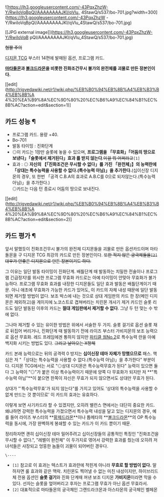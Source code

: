![https://lh3.googleusercontent.com/-43PqxZhzW-Y/RwiIoVqBpQI/AAAAAAAAJKI/qVlu_
4StawQ/s537/bo-701.jpg?width=300](https://lh3.googleusercontent.com/-43PqxZhzW
-Y/RwiIoVqBpQI/AAAAAAAAJKI/qVlu_4StawQ/s537/bo-701.jpg)

[[JPG external image]](https://lh3.googleusercontent.com/-43PqxZhzW-Y/RwiIoVqB
pQI/AAAAAAAAJKI/qVlu_4StawQ/s537/bo-701.jpg)

  
<del>혐짤 주의</del>

[디지몬 TCG](%EB%94%94%EC%A7%80%EB%AA%AC%20TCG.md) 부스터 14편에 발매된 옵션, 프로그램 카드.

**[마타돌몬](%EB%A7%88%ED%83%80%EB%8F%84%EB%A5%B4%EB%AA%AC.md)과 [볼크드라몬](%EB%B3%BC%ED%81%AC%EB%93%9C%EB%9D%BC%EB%AA%AC.md)을 비롯한 진화조건무시 불가의 완전체를 괴물로 만든 장본인이다.**

[[edit](http://rigvedawiki.net/r1/wiki.php/%EB%B0%94%EB%8B%A4%EB%B3%B4%EB%8B%A
4%20%EA%B9%8A%EC%9D%80%20%EC%B6%A9%EC%84%B1%EC%8B%AC?action=edit&section=1)]

## 카드 성능 ¶

  * 프로그램 카드. 용량 +40.
  * Bo-701
  * 발동 타이밍 : 진화단계
  * ◎이 카드는 1장만 슬롯에 놓을 수 있으며, **프로그램을 「무효화」「어둠의 땅으로 보낸다」「슬롯에서 제거된다」효과 를 받지 않는다**.<del>이걸 뭐 어쩌라고</del>`[1]`
  * 효과 : ◎ **자신의 【「진화조건은 무시할 수 없다」를 가진 「완전체」】의 능력란에 「상대는 특수능력을 사용할 수 없다.(특수능력 아님)」을 추가한다.**(십이신장 디지몬의 경우, 또 한번 「공격 C.B.A의 효과로 A.B.C를 0으로 되자않는다.(특수능력 아님)」을 추가한다.)  
◎카드는 다음 턴 종료시 어둠의 땅으로 보내진다.  

[[edit](http://rigvedawiki.net/r1/wiki.php/%EB%B0%94%EB%8B%A4%EB%B3%B4%EB%8B%A
4%20%EA%B9%8A%EC%9D%80%20%EC%B6%A9%EC%84%B1%EC%8B%AC?action=edit&section=2)]

## 카드 평가 ¶

앞서 말했듯이 진화조건무시 불가의 완전체 디지몬들을 괴물로 만든 옵션카드이며 마타돌몬을 구 디지몬 TCG 최강의 카드로 만든 장본인이다.
<del>또한 적지 않은 궁극체들을`[2]` 대우가 안좋은 디지몬으로 만든 장본이기도 하다.</del>

  

그 이유는 일단 발동 타이밍이 진화단계. 배틀단계 때 발동하는 치밀한 전술이나 프로그램 긴급정지!를 위시한 프로그램 무효화 카드로는 아예
타이밍이 안맞아 무효화가 불가능하다. 프로그램 무효화 효과를 내장한 디지몬들도 일단 효과 발동은 배틀단계이기 때문. 아니 애초에 무효화가
가능한 카드가 있어도, 이 카드의 자체 내성 때문에 일단 발동되면 제거할 방법이 없다. 보조 박스에 내는 것으로 상대 게임판의 카드 한
장(메인 디지몬은 제외하고)을 게이지에 노코스트로 겹쳐버리는 치린몬 개사기 제거 카드인 슬롯 리드도 일단 발동된 이후의 카드는 **절대
게임판에서 제거할 수 없다**. 그냥 두 턴 맞는 수 밖에 없다.

  

그나마 제거할 수 있는 유이한 방법은 위에서 서술한 두 가지. 슬롯 걸기로 옵션 슬롯 채로 뒤집어 버리거나, 진화단계 때 발동하기 전에
라이즈 부스터 가비지몬의 보조 능력으로 옵션 무효화. 레드 프레임에겐 통하지 않지만 [파티클 웜No.2](%ED%8C%8C%ED%8B%B0%ED%81%B4%20%EC%9B%9C%20No.2.md)로 특수능력 란을 아예 백지화
시키는 방법도 있다. <del>그리고 날아오는 X항체</del>

  

카드 본래 능력으로는 뒤의 공격력 0 방지는 **십이신장 테마 자체가 망했으므로** 패스. 핵심은 저 "「상대는 특수능력을 사용할 수
없다.(특수능력 아님)」을 추가한다" 부분이다. 디지몬 TCG에서는 서로 "◎상대 디지몬은 특수능력무효가 된다" 능력이 있으면 둘다 그
능력이 "◎"가 붙은 이상 특수능력이기 때문에 양쪽 다 무효화가 되지만 저 **"특수능력 아님"**이 붙으면 한쪽이 자신은 무효가 되지
않으면서도 상대만 무효가 된다.

  

상대가 "'특수능력무효'가 되지 않는다"를 가지고 있어도 '상대의 특수능력을 사용할 수 없게 만드는 것 뿐이므로' 이 카드의 효과는
유효하다.

  

이렇게 보면 사기카드라 할 수 있겠지만, 오히려 밸런스 면에서는 대단히 중요한 카드. 왜냐하면 강력한 특수능력을 가졌으면서 특수능력 내성을
달고 있는 디지몬의 경우, 예를 들어 라이즈 부스터의
**[황제드라몬](%ED%99%A9%EC%A0%9C%EB%93%9C%EB%9D%BC%EB%AA%AC.md)**이나 톱메타의
**[볼크드라몬](%EB%B3%BC%ED%81%AC%EB%93%9C%EB%9D%BC%EB%AA%AC.md)**의 OP 특수능력을
동시에, 가장 완벽하게 봉쇄할 수 있는 카드가 이 카드 뿐이기 때문.

  
  

정리하자면 괜히 십이신장 테마 밀어주려고 십이신장들의 공통적인 특징인 "진화조건을 무시할 수 없다.", "레벨이 완전체" 이 두가지로 엮어서
강력한 효과를 줬는데 오히려 저 녀석들은 사장되고 엉뚱한 놈들이 괴물이 되어버린 경우다.

`\----`

  * `[1]` 참고로 이 효과는 텍스트가 효과란에 적힌게 아니라 **무효로 할 방법이 없다.** 말하자면 룰 효과와 같은 맥락. 치린몬도 찍어낼 수 없는 미친 내성이지만, 하이브리드체 전용 옵션인 **슬롯 걸기**와 진화 단계때 꺼낸 보조 디지몬 **가비지몬**이라면 막을 수 있다. 선자는 슬롯을 엎어버리고 후자는 프로그램 무효가 아닌 옵션 무효라서.
  * `[2]` 대표적으로 마타돌몬의 궁극체인 그랜드라크몬과 아스타몬의 궁극체인 벨페몬

